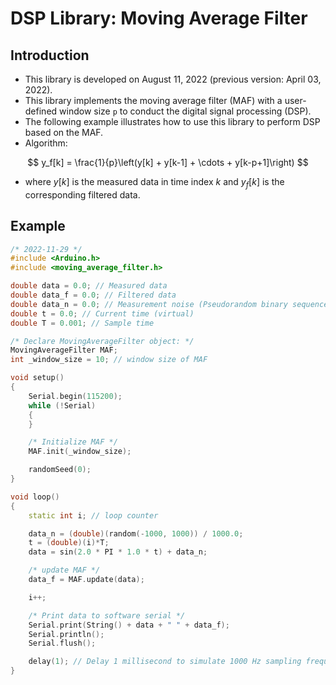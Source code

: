 # DSP Library: Moving Average Filter

## Introduction

- This library is developed on August 11, 2022 (previous version: April 03, 2022).
- This library implements the moving average filter (MAF) with a user-defined window size `p` to conduct the digital signal processing (DSP).
- The following example illustrates how to use this library to perform DSP based on the MAF.
- Algorithm:

$$
y_f[k] = \frac{1}{p}\left(y[k] + y[k-1] + \cdots + y[k-p+1]\right)
$$

- where $y[k]$ is the measured data in time index $k$ and $y_f[k]$ is the corresponding filtered data.

## Example

```cpp
/* 2022-11-29 */
#include <Arduino.h>
#include <moving_average_filter.h>

double data = 0.0; // Measured data
double data_f = 0.0; // Filtered data
double data_n = 0.0; // Measurement noise (Pseudorandom binary sequence, PRBS)
double t = 0.0; // Current time (virtual)
double T = 0.001; // Sample time

/* Declare MovingAverageFilter object: */
MovingAverageFilter MAF;
int _window_size = 10; // window size of MAF

void setup()
{
    Serial.begin(115200);
    while (!Serial)
    {
    }

    /* Initialize MAF */
    MAF.init(_window_size);

    randomSeed(0);
}

void loop()
{
    static int i; // loop counter

    data_n = (double)(random(-1000, 1000)) / 1000.0;
    t = (double)(i)*T;
    data = sin(2.0 * PI * 1.0 * t) + data_n;

    /* update MAF */
    data_f = MAF.update(data);

    i++;

    /* Print data to software serial */
    Serial.print(String() + data + " " + data_f);
    Serial.println();
    Serial.flush();

    delay(1); // Delay 1 millisecond to simulate 1000 Hz sampling frequency
}
```
